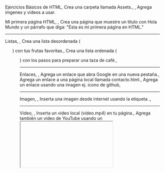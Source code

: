 Ejercicios Básicos de HTML,
Crea una carpeta llamada Assets.,
,
 Agrega imgenes y videos a usar.

Mi primera página HTML,
,
Crea una página que muestre un título con Hola Mundo y un párrafo que diga: "Esta es mi primera página en HTML."

---

Listas,
,
Crea una lista desordenada (<ul>) con tus frutas favoritas.,
Crea una lista ordenada (<ol>) con los pasos para preparar una taza de café.,

---

Enlaces,
,
Agrega un enlace que abra Google en una nueva pestaña.,
Agrega un enlace a una página local llamada contacto.html.,
Agrega un enlace usando una imagen ej. icono de github,

---

Imagen,
,
Inserta una imagen desde internet usando la etiqueta <img>.,

---

Video,
,
Inserta un video local (video.mp4) en tu página.,
Agrega también un video de YouTube usando un <iframe>.,

---

Tabla,
,
Crea una tabla con 3 columnas:
Nombre,
Edad,
Ciudad,
Agrega al menos 3 filas con información ficticia.

---
[7:52]David Henao:
Navegación,
,
Crea un menú de navegación con enlaces a:
Inicio,
Acerca de,
Contacto,

Usa la etiqueta <nav> y una lista desordenada.

---

Formulario de Contacto,
,
Crea un formulario que tenga:
Campo de texto para nombre,
Campo de correo,
Campo de texto para mensaje (usar un textarea),
Botón para enviar,

---

Formulario con varios campos,
,
Crea un formulario más completo que incluya:
Nombre,
Correo,
Contraseña,
Edad,
Fecha de nacimiento,
Selección de sexo con botones de opción,
Selección de ciudad con <select>,
Casilla de aceptación de términos,
Botón para enviar,

---

Página de perfil personal,
,
Diseña una sección de perfil con:
Una imagen de perfil,
Una breve descripción,
Lista de hobbies,
Un video de YouTube favorito,
Tabla con tus redes sociales,

---

Formulario con validación básica,
,
Crea un formulario que pida:
Usuario (máximo 12 caracteres, solo letras y números),
Contraseña,
Ambos campos deben ser obligatorios (required).

---

Página de productos,
,
Crea una tabla con productos ficticios. Cada fila debe incluir:
Nombre del producto,
Precio,
Imagen del producto,
Botón de acción (por ejemplo: “Comprar”)